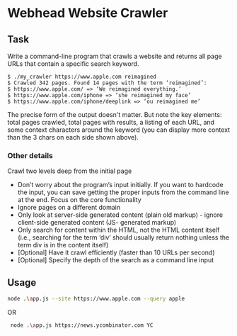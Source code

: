 # Webhead Website Crawler

## Task
Write a command-line program that crawls a website and returns all page URLs that contain a specific search keyword.

```
$ ./my_crawler https://www.apple.com reimagined
$ Crawled 342 pages. Found 14 pages with the term ‘reimagined’:
$ https://www.apple.com/ => ‘We reimagined everything.’
$ https://www.apple.com/iphone => ‘she reimagined my face’
$ https://www.apple.com/iphone/deeplink => ‘ou reimagined me’
```
The precise form of the output doesn't matter. But note the key elements: total pages crawled, total pages with results, a listing of each URL, and some context characters around the keyword (you can display more context than the 3 chars on each side shown above). 

### Other details
Crawl two levels deep from the initial page

* Don’t worry about the program’s input initially. If you want to hardcode the input, you can save getting the proper inputs from the command line at the end. Focus on the core functionality
* Ignore pages on a different domain
* Only look at server-side generated content (plain old markup) - ignore client-side generated content (JS- generated markup)
* Only search for content within the HTML, not the HTML content itself (i.e., searching for the term ‘div’ should usually return nothing unless the term div is in the content itself)
* [Optional] Have it crawl efficiently (faster than 10 URLs per second)
* [Optional] Specify the depth of the search as a command line input

## Usage

```sh
node .\app.js --site https://www.apple.com --query apple
```

OR

```sh
 node .\app.js https://news.ycombinator.com YC
```
